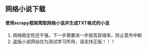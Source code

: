 ## 网络小说下载
#### 使用scrapy框架爬取网络小说并生成TXT格式的小说
1. 网络稳定性还不强，下一步需要进一步提高容错率，防止意外中断
2. 盗版小说网站仅为测试学习所用，请支持正版！！！
